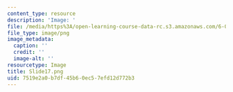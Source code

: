 ```yaml
---
content_type: resource
description: 'Image: '
file: /media/https%3A/open-learning-course-data-rc.s3.amazonaws.com/6-004-computation-structures-spring-2017/7519e2a0b7df45b60ec57efd12d772b3_Slide17.png
file_type: image/png
image_metadata:
  caption: ''
  credit: ''
  image-alt: ''
resourcetype: Image
title: Slide17.png
uid: 7519e2a0-b7df-45b6-0ec5-7efd12d772b3
---
```

